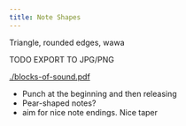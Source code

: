 ```yaml
---
title: Note Shapes
---
```

Triangle, rounded edges, wawa

TODO EXPORT TO JPG/PNG

[./blocks-of-sound.pdf](./blocks-of-sound.pdf)

- Punch at the beginning and then releasing
- Pear-shaped notes?
- aim for nice note endings. Nice taper
